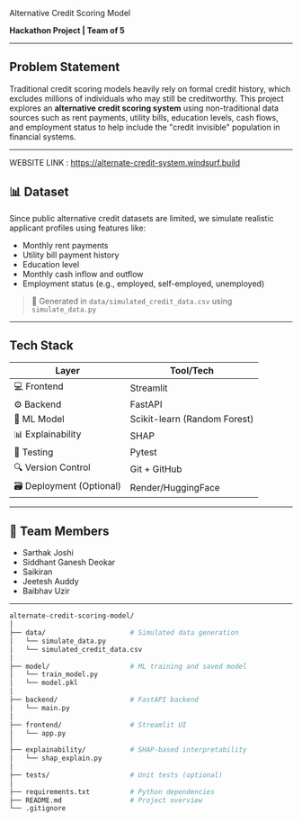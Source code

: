 Alternative Credit Scoring Model

**Hackathon Project | Team of 5**

---

##  Problem Statement

Traditional credit scoring models heavily rely on formal credit history, which excludes millions of individuals who may still be creditworthy. This project explores an **alternative credit scoring system** using non-traditional data sources such as rent payments, utility bills, education levels, cash flows, and employment status to help include the "credit invisible" population in financial systems.

---
WEBSITE LINK : https://alternate-credit-system.windsurf.build

## 📊 Dataset

Since public alternative credit datasets are limited, we simulate realistic applicant profiles using features like:

- Monthly rent payments
- Utility bill payment history
- Education level
- Monthly cash inflow and outflow
- Employment status (e.g., employed, self-employed, unemployed)

> 📁 Generated in `data/simulated_credit_data.csv` using `simulate_data.py`

---

##  Tech Stack

| Layer        | Tool/Tech            |
|--------------|----------------------|
| 💻 Frontend  | Streamlit            |
| ⚙️ Backend   | FastAPI              |
| 🧠 ML Model  | Scikit-learn (Random Forest) |
| 📊 Explainability | SHAP          |
| 🧪 Testing   | Pytest               |
| 🔍 Version Control | Git + GitHub |
| 🗃️ Deployment (Optional) | Render/HuggingFace |

---

## 👥 Team Members

- Sarthak Joshi
- Siddhant Ganesh Deokar
- Saikiran
- Jeetesh Auddy
- Baibhav Uzir


---



```bash
alternate-credit-scoring-model/
│
├── data/                     # Simulated data generation
│   └── simulate_data.py
│   └── simulated_credit_data.csv
│
├── model/                    # ML training and saved model
│   └── train_model.py
│   └── model.pkl
│
├── backend/                  # FastAPI backend
│   └── main.py
│
├── frontend/                 # Streamlit UI
│   └── app.py
│
├── explainability/           # SHAP-based interpretability
│   └── shap_explain.py
│
├── tests/                    # Unit tests (optional)
│
├── requirements.txt          # Python dependencies
├── README.md                 # Project overview
└── .gitignore
